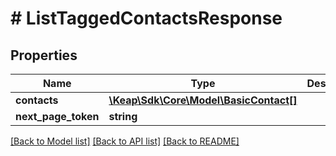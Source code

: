 # # ListTaggedContactsResponse

## Properties

Name | Type | Description | Notes
------------ | ------------- | ------------- | -------------
**contacts** | [**\Keap\Sdk\Core\Model\BasicContact[]**](BasicContact.md) |  | [optional]
**next_page_token** | **string** |  | [optional]

[[Back to Model list]](../../README.md#models) [[Back to API list]](../../README.md#endpoints) [[Back to README]](../../README.md)
